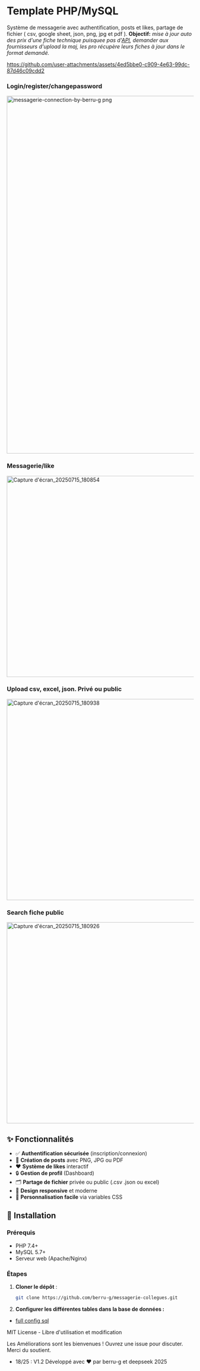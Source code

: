 # Template PHP/MySQL 
Système de messagerie avec authentification, posts et likes, partage de fichier ( csv, google sheet, json, png, jpg et pdf ). 
**Objectif:** *mise à jour auto des prix d'une fiche technique puisquee pas d'[API](https://rnm.franceagrimer.fr/prix#), demander aux fournisseurs d'upload la maj, les pro récupère leurs fiches à jour dans le format demandé.*



https://github.com/user-attachments/assets/4ed5bbe0-c909-4e63-99dc-87d46c09cdd2


### Login/register/changepassword

<img width="960" alt="messagerie-connection-by-berru-g png" src="https://github.com/user-attachments/assets/e61b9d22-b33c-44c7-9200-f75e66b2526f" />


### Messagerie/like

<img width="960" height="540" alt="Capture d'écran_20250715_180854" src="https://github.com/user-attachments/assets/57142340-fb61-4880-8695-c1e56baeebe7" />


### Upload csv, excel, json. Privé ou public

<img width="960" height="540" alt="Capture d'écran_20250715_180938" src="https://github.com/user-attachments/assets/97777cad-461d-403c-bb61-b4a9555d2eb2" />


### Search fiche public

<img width="960" height="540" alt="Capture d'écran_20250715_180926" src="https://github.com/user-attachments/assets/7dadb4b2-b14f-4de3-83e6-1e5adcdcdbd5" />


## ✨ Fonctionnalités

- ✅ **Authentification sécurisée** (inscription/connexion)
- 📝 **Création de posts** avec PNG, JPG ou PDF
- ❤️ **Système de likes** interactif
- 🔒 **Gestion de profil** (Dashboard)
- 🗂️ **Partage de fichier** privée ou public (.csv .json ou excel)
- 📱 **Design responsive** et moderne
- 🎨 **Personnalisation facile** via variables CSS

## 🚀 Installation

### Prérequis
- PHP 7.4+
- MySQL 5.7+
- Serveur web (Apache/Nginx)

### Étapes
1. **Cloner le dépôt** :
   ```bash
   git clone https://github.com/berru-g/messagerie-collegues.git

2. **Configurer les différentes tables dans la base de données :**
 - [full config sql](https://github.com/berru-g/projet-messagerie/blob/main/includes/config.sql)




MIT License - Libre d'utilisation et modification

Les Améliorations sont les bienvenues ! Ouvrez une issue pour discuter. Merci du soutient. 

- 18/25 : V1.2 Développé avec ❤️ par berru-g et deepseek 2025
